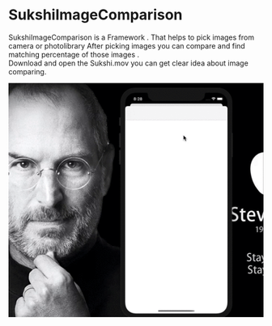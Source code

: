 # SukshiImageComparison
SukshiImageComparison is a Framework . That helps to pick images from camera or photolibrary
After picking images you can compare and find matching percentage of those images .\
Download and open the Sukshi.mov you can get clear idea about image comparing.


![Clear Idea of the app](https://github.com/pavankalyanjonnadula/SukshiImageComparison/blob/master/Sukshi.gif)
